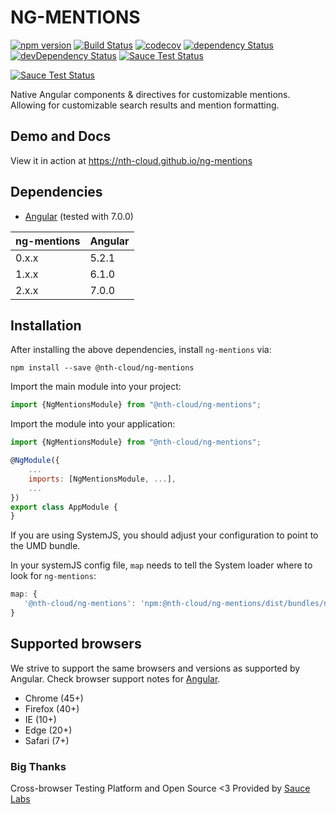 # NG-MENTIONS

[![npm version](https://badge.fury.io/js/%40nth-cloud%2Fng-mentions.svg)](https://badge.fury.io/js/%40nth-cloud%2Fng-mentions)
[![Build Status](https://travis-ci.org/nth-cloud/ng-mentions.svg?branch=master)](https://travis-ci.org/nth-cloud/ng-mentions)
[![codecov](https://codecov.io/gh/nth-cloud/ng-mentions/branch/master/graph/badge.svg)](https://codecov.io/gh/nth-cloud/ng-mentions)
[![dependency Status](https://david-dm.org/nth-cloud/ng-mentions.svg?branch=master)](https://david-dm.org/nth-cloud/ng-mentions)
[![devDependency Status](https://david-dm.org/nth-cloud/ng-mentions/dev-status.svg?branch=master)](https://david-dm.org/nth-cloud/ng-mentions#info=devDependencies)
[![Sauce Test Status](https://saucelabs.com/buildstatus/ng-mentions)](https://saucelabs.com/u/ng-mentions)

[![Sauce Test Status](https://saucelabs.com/browser-matrix/ng-mentions.svg)](https://saucelabs.com/u/ng-mentions)

Native Angular components & directives for customizable mentions. Allowing for customizable search results and mention formatting.

## Demo and Docs

View it in action at https://nth-cloud.github.io/ng-mentions

## Dependencies
* [Angular](https://angular.io) (tested with 7.0.0)

| ng-mentions | Angular |
| ----------- | ------- |
| 0.x.x       | 5.2.1   |
| 1.x.x       | 6.1.0   |
| 2.x.x       | 7.0.0   |

## Installation
After installing the above dependencies, install `ng-mentions` via:
```shell
npm install --save @nth-cloud/ng-mentions
```

Import the main module into your project:
```js
import {NgMentionsModule} from "@nth-cloud/ng-mentions";
```

Import the module into your application:
```js
import {NgMentionsModule} from "@nth-cloud/ng-mentions";

@NgModule({
    ...
    imports: [NgMentionsModule, ...],
    ...
})
export class AppModule {
}
```

If you are using SystemJS, you should adjust your configuration to point to the UMD bundle.

In your systemJS config file, `map` needs to tell the System loader where to look for `ng-mentions`:
```js
map: {
   '@nth-cloud/ng-mentions': 'npm:@nth-cloud/ng-mentions/dist/bundles/ng-mentions.js'
}
```

## Supported browsers
We strive to support the same browsers and versions as supported by Angular. Check browser support notes for
[Angular](https://github.com/angular/angular/blob/master/README.md).

* Chrome (45+)
* Firefox (40+)
* IE (10+)
* Edge (20+)
* Safari (7+)

### Big Thanks

Cross-browser Testing Platform and Open Source <3 Provided by [Sauce Labs](https://saucelabs.com)

